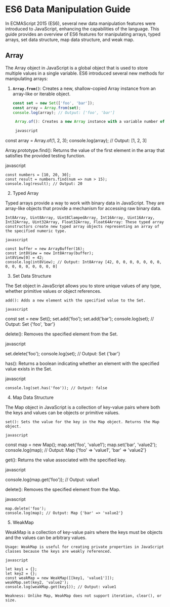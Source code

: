 # ES6 Data Manipulation Guide

In ECMAScript 2015 (ES6), several new data manipulation features were introduced to JavaScript, enhancing the capabilities of the language. This guide provides an overview of ES6 features for manipulating arrays, typed arrays, set data structure, map data structure, and weak map.

## Array

The Array object in JavaScript is a global object that is used to store multiple values in a single variable. ES6 introduced several new methods for manipulating arrays:

1. **`Array.from()`**: Creates a new, shallow-copied Array instance from an array-like or iterable object.

   ```javascript
   const set = new Set(['foo', 'bar']);
   const array = Array.from(set);
   console.log(array); // Output: ['foo', 'bar']

    Array.of(): Creates a new Array instance with a variable number of arguments, regardless of the number or type of the arguments.

    javascript

const array = Array.of(1, 2, 3);
console.log(array); // Output: [1, 2, 3]

Array.prototype.find(): Returns the value of the first element in the array that satisfies the provided testing function.

javascript

    const numbers = [10, 20, 30];
    const result = numbers.find(num => num > 15);
    console.log(result); // Output: 20

2. Typed Array

Typed arrays provide a way to work with binary data in JavaScript. They are array-like objects that provide a mechanism for accessing raw binary data.

    Int8Array, Uint8Array, Uint8ClampedArray, Int16Array, Uint16Array, Int32Array, Uint32Array, Float32Array, Float64Array: These typed array constructors create new typed array objects representing an array of the specified numeric type.

    javascript

    const buffer = new ArrayBuffer(16);
    const int8View = new Int8Array(buffer);
    int8View[0] = 42;
    console.log(int8View); // Output: Int8Array [42, 0, 0, 0, 0, 0, 0, 0, 0, 0, 0, 0, 0, 0, 0, 0]

3. Set Data Structure

The Set object in JavaScript allows you to store unique values of any type, whether primitive values or object references.

    add(): Adds a new element with the specified value to the Set.

    javascript

const set = new Set();
set.add('foo');
set.add('bar');
console.log(set); // Output: Set {'foo', 'bar'}

delete(): Removes the specified element from the Set.

javascript

set.delete('foo');
console.log(set); // Output: Set {'bar'}

has(): Returns a boolean indicating whether an element with the specified value exists in the Set.

javascript

    console.log(set.has('foo')); // Output: false

4. Map Data Structure

The Map object in JavaScript is a collection of key-value pairs where both the keys and values can be objects or primitive values.

    set(): Sets the value for the key in the Map object. Returns the Map object.

    javascript

const map = new Map();
map.set('foo', 'value1');
map.set('bar', 'value2');
console.log(map); // Output: Map {'foo' => 'value1', 'bar' => 'value2'}

get(): Returns the value associated with the specified key.

javascript

console.log(map.get('foo')); // Output: value1

delete(): Removes the specified element from the Map.

javascript

    map.delete('foo');
    console.log(map); // Output: Map {'bar' => 'value2'}

5. WeakMap

WeakMap is a collection of key-value pairs where the keys must be objects and the values can be arbitrary values.

    Usage: WeakMap is useful for creating private properties in JavaScript classes because the keys are weakly referenced.

    javascript

    let key1 = {};
    let key2 = {};
    const weakMap = new WeakMap([[key1, 'value1']]);
    weakMap.set(key2, 'value2');
    console.log(weakMap.get(key1)); // Output: value1

    Weakness: Unlike Map, WeakMap does not support iteration, clear(), or size.
